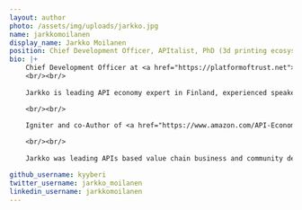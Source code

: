 ```yaml
---
layout: author
photo: /assets/img/uploads/jarkko.jpg
name: jarkkomoilanen
display_name: Jarkko Moilanen
position: Chief Development Officer, APItalist, PhD (3d printing ecosystem)
bio: |+ 
    Chief Development Officer at <a href="https://platformoftrust.net">Platform of Trust</a>. Certified SAFe agilist. 
    <br/><br/>
    
    Jarkko is leading API economy expert in Finland, experienced speaker at international events, long term API and open source community builder (API:Suomi) and passionate API Developer eXperience (APIOps) developer. As a sign of thought leadership Jarkko has been selected 3 times in a row to Tivi TOP 100 ICT-influencers list.  

    <br/><br/>

    Igniter and co-Author of <a href="https://www.amazon.com/API-Economy-101-Jarkko-Moilanen/dp/9528008496">API Economy 101</a> book about API economy. Currently under work is a book about winning the hearts of the developers - <a href="https://buildfordevelopers.com">Build for the Developers</a>. 
   
    <br/><br/>
    
    Jarkko was leading APIs based value chain business and community development at APInf Oy during 2017. Jarkko wrote his PhD about "<a href="https://trepo.tuni.fi/bitstream/handle/10024/101691/978-952-03-0493-5.pdf?sequence=1&isAllowed=y">Peer Production economy - revolution in design, development and manufacturing"​ (7/2017)</a>. Jarkko's years long statistical survey based research about 3D Printing community and Fabbing communities (hackerspaces,makerspaces etc) reflects his passion towards hackers, open source, open hardware and open data. 

github_username: kyyberi
twitter_username: jarkko_moilanen
linkedin_username: jarkkomoilanen
---
```


